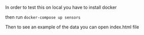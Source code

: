 In order to test this on local you have to install docker

then run 
`docker-compose up sensors`

Then to see an example of the data you can open index.html file